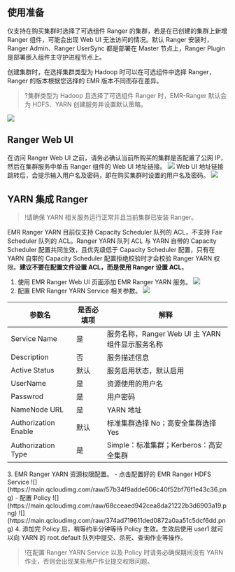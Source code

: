 ## 使用准备
仅支持在购买集群时选择了可选组件 Ranger 的集群，若是在已创建的集群上新增 Ranger 组件，可能会出现 Web UI 无法访问的情况。默认 Ranger 安装时，Ranger Admin、Ranger UserSync 都是部署在 Master 节点上，Ranger Plugin 是部署嵌入组件主守护进程节点上。

创建集群时，在选择集群类型为 Hadoop 时可以在可选组件中选择 Ranger，Ranger 的版本根据您选择的 EMR 版本不同而存在差异。
>?集群类型为 Hadoop 且选择了可选组件 Ranger 时，EMR-Ranger 默认会为 HDFS、YARN 创建服务并设置默认策略。
>
![](https://main.qcloudimg.com/raw/e744dc5ce95b1a2dc17f2765b4abe721.png)

## Ranger Web UI
在访问 Ranger Web UI 之前，请务必确认当前所购买的集群是否配置了公网 IP，然后在集群服务中单击 Ranger 组件的 Web UI 地址链接。
![](https://main.qcloudimg.com/raw/002d2aeeb1349f12b3c811b1bbae7ea4.png)
Web UI 地址链接跳转后，会提示输入用户名及密码，即在购买集群时设置的用户名及密码。
![](https://main.qcloudimg.com/raw/a0b4159c09c674773b2f3705abbd7d38.png)

## YARN 集成 Ranger
>!请确保 YARN 相关服务运行正常并且当前集群已安装 Ranger。
>
EMR Ranger YARN 目前仅支持 Capacity Scheduler 队列的 ACL，不支持 Fair Scheduler 队列的 ACL。Ranger YARN 队列 ACL 与 YARN 自带的 Capacity Scheduler 配置共同生效，且优先级低于 Capacity Scheduler 配置，只有在 YARN 自带的 Capacity Scheduler 配置拒绝校验时才会校验 Ranger YARN 权限。**建议不要在配置文件设置 ACL，而是使用 Ranger 设置 ACL**。

1. 使用 EMR Ranger Web UI 页面添加 EMR Ranger YARN 服务。
![](https://main.qcloudimg.com/raw/b574991466eb89ebb990c4c9dc56a236.png)
2. 配置 EMR Ranger YARN Service 相关参数。
![](https://main.qcloudimg.com/raw/40ee44b63186f88216f0c657b7a9f018.png)
<table>
<thead>
<tr>
<th><strong>参数名</strong></th>
<th><strong>是否必填项</strong></th>
<th><strong>解释</strong></th>
</tr>
</thead>
<tbody><tr>
<td>Service Name</td>
<td>是</td>
<td>服务名称，Ranger Web UI 主 YARN 组件显示服务名称</td>
</tr>
<tr>
<td>Description</td>
<td>否</td>
<td>服务描述信息</td>
</tr>
<tr>
<td>Active Status</td>
<td>默认</td>
<td>服务启用状态，默认启用</td>
</tr>
<tr>
<td>UserName</td>
<td>是</td>
<td>资源使用的用户名</td>
</tr>
<tr>
<td>Passwrod</td>
<td>是</td>
<td>用户密码</td>
</tr>
<tr>
<td>NameNode URL</td>
<td>是</td>
<td>YARN 地址</td>
</tr>
<tr>
<td>Authorization Enable</td>
<td>默认</td>
<td>标准集群选择 No；高安全集群选择 Yes</td>
</tr>
<tr>
<td>Authorization Type</td>
<td>是</td>
<td>Simple：标准集群；Kerberos：高安全集群</td>
</tr>
</tbody></table>
3. EMR Ranger YARN 资源权限配置。
 - 点击配置好的 EMR Ranger HDFS Service 
![](https://main.qcloudimg.com/raw/57b34f9adde606c40f52bf76f1e43c36.png)
 - 配置 Policy 
![](https://main.qcloudimg.com/raw/68cceaed942cea8da21222b3d6903a19.png)
![](https://main.qcloudimg.com/raw/374ad719611ded0872a0aa51c5dcf6dd.png)
4. 添加完 Policy 后，稍等约半分钟等待 Policy 生效。生效后使用 user1 就可以向 YARN 的 root.default 队列中提交、杀死、查询作业等操作。

>!在配置 Ranger YARN Service 以及 Policy 时请务必确保期间没有 YARN 作业，否则会出现某些用户作业提交权限问题。

